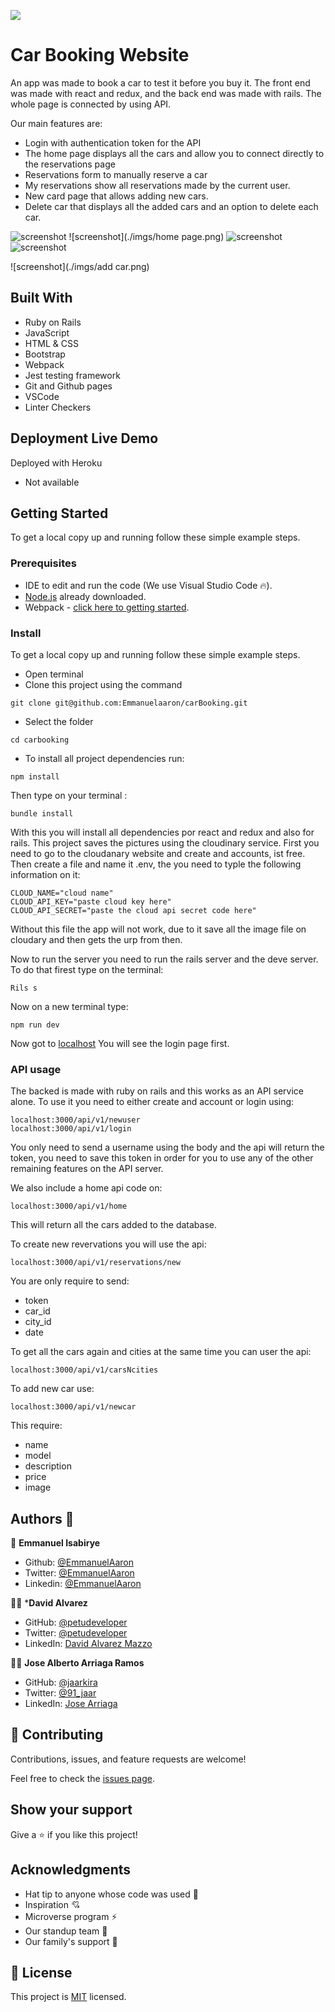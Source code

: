 ![](https://img.shields.io/badge/Microverse-blueviolet)

# Car Booking Website

An app was made to book a car to test it before you buy it. The front end was made with react and redux, and the back end was made with rails. The whole page is connected by using API. 

Our main features are:
- Login with authentication token for the API
- The home page displays all the cars and allow you to connect directly to the reservations page
- Reservations form to manually reserve a car
- My reservations show all reservations made by the current user.
- New card page that allows adding new cars.
- Delete car that displays all the added cars and an option to delete each car.


![screenshot](./imgs/reservations.png)  ![screenshot](./imgs/home page.png) ![screenshot](./imgs/reservationform.png) ![screenshot](./imgs/reservations.png)

![screenshot](./imgs/add car.png)

## Built With

- Ruby on Rails
- JavaScript
- HTML & CSS
- Bootstrap
- Webpack
- Jest testing framework
- Git and Github pages
- VSCode
- Linter Checkers

## Deployment Live Demo

Deployed with Heroku
  - Not available

## Getting Started

To get a local copy up and running follow these simple example steps.

### Prerequisites

- IDE to edit and run the code (We use Visual Studio Code 🔥).
- [Node.js](https://nodejs.org/en/download/) already downloaded.
- Webpack - [click here to getting started](https://webpack.js.org/guides/getting-started/).

### Install

To get a local copy up and running follow these simple example steps.
- Open terminal
- Clone this project using the command
```
git clone git@github.com:Emmanuelaaron/carBooking.git
```
- Select the folder
```
cd carbooking
```
- To install all project dependencies run:
```
npm install
```
Then type on your terminal :
```
bundle install
```
With this you will install all dependencies por react and redux and also for rails. 
This project saves the pictures using the cloudinary service. First you need to go to the cloudanary website and create and accounts, ist free. Then create a file and name it .env, the you need to typle the following information on it:
```
CLOUD_NAME="cloud name"
CLOUD_API_KEY="paste cloud key here"
CLOUD_API_SECRET="paste the cloud api secret code here"
```
Without this file the app will not work, due to it save all the image file on cloudary and then gets the urp from then.

Now to run the server you need to run the rails server and the deve server. To do that firest type on the terminal:
```
Rils s
```
Now on a new terminal type:
```
npm run dev
```
Now got to [localhost](localhost:3000/)
You will see the login page first.

### API usage
The backed is made with ruby on rails and this works as an API service alone. To use it you need to either create and account or login using:
```
localhost:3000/api/v1/newuser
localhost:3000/api/v1/login
```

You only need to send a username using the body and the api will return the token, you need to save this token in order for you to use any of the other remaining features on the API server.

We also include a home api code on:
```
localhost:3000/api/v1/home
```
This will return all the cars added to the database.

To create new revervations you will use the api:
```
localhost:3000/api/v1/reservations/new
```
You are only require to send:
- token
- car_id
- city_id
- date

To get all the cars again and cities at the same time you can user the api:
```
localhost:3000/api/v1/carsNcities
```
To add new car use:
```
localhost:3000/api/v1/newcar
```
This require:
- name
- model
- description
- price
- image

## Authors 👤 

👤 **Emmanuel Isabirye**

- Github: [@EmmanuelAaron](https://github.com/Emmanuelaaron)
- Twitter: [@EmmanuelAaron](https://twitter.com/EmmanuelIsabir1)
- Linkedin: [@EmmanuelAaron](https://www.linkedin.com/in/fullstackwebdev-emma/)

👨‍💻 ***David Alvarez**

- GitHub: [@petudeveloper](https://github.com/petudeveloper)
- Twitter: [@petudeveloper](https://twitter.com/petudeveloper)
- LinkedIn: [David Alvarez Mazzo](https://www.linkedin.com/in/davidalvarezmazzo/)


👨‍💻 **Jose Alberto Arriaga Ramos**

- GitHub: [@jaarkira](https://github.com/jaarkira )
- Twitter: [@91_jaar](https://twitter.com/91_jaar )
- LinkedIn: [Jose Arriaga](https://www.linkedin.com/in/jaar/)


## 🤝 Contributing

Contributions, issues, and feature requests are welcome!

Feel free to check the [issues page](https://github.com/DanSam5K/Webflix-Index/issues).

## Show your support

Give a ⭐️ if you like this project!


## Acknowledgments

- Hat tip to anyone whose code was used 🔰
- Inspiration 💘
- Microverse program ⚡
- Our standup team 🏹
- Our family's support 🙌

## 📝 License

This project is [MIT](./LICENSE) licensed.
